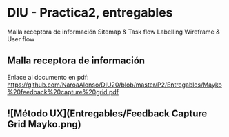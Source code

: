 # DIU - Practica2, entregables

Malla receptora de información 
Sitemap & Task flow 
Labelling 
Wireframe & User flow 



## Malla receptora de información

Enlace al documento en pdf: https://github.com/NaroaAlonso/DIU20/blob/master/P2/Entregables/Mayko%20feedback%20capture%20grid.pdf


![Método UX](Entregables/Feedback Capture Grid Mayko.png)
----
